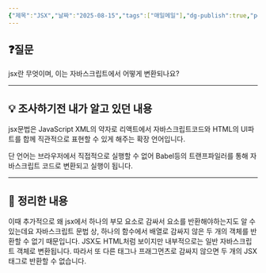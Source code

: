```yaml
---
{"제목":"JSX","날짜":"2025-08-15","tags":["매일메일"],"dg-publish":true,"permalink":"/매일메일/25년8월/JSX/","dgPassFrontmatter":true,"created":"2025-08-15T00:27:02.496+09:00","updated":"2025-08-15T00:30:49.209+09:00"}
---
```


## ❓질문

jsx란 무엇이며, 이는 자바스크립트에서 어떻게 변환되나요?

---
## 💡 조사하기전 내가 알고 있던 내용

jsx문법은 JavaScript XML의 약자로 리액트에서 자바스크립트코드와 HTML의 UI파트를 합께 직관적으로 표현할 수 있게 해주는 확장 언어입니다.

단 언어는 브라우저에서 직접적으로 실행할 수 없어 Babel등의 트랜프파일러를 통해 자바스크립트 코드로 변환되고 실행이 됩니다.

---
## 🏫 정리한 내용

이때 추가적으로 왜 jsx에서 하나의 부모 요소로 감싸서 요소를 반환해야하는지도 알 수 있는데요
자바스크립트 문법 상, 하나의 함수에서 배열로 감싸지 않은 두 개의 객체를 반환할 수 없기 때문입니다. JSX도 HTML처럼 보이지만 내부적으로는 일반 자바스크립트 객체로 변환됩니다. 따라서 또 다른 태그나 프래그먼츠로 감싸지 않으면 두 개의 JSX 태그로 반환할 수 없습니다.